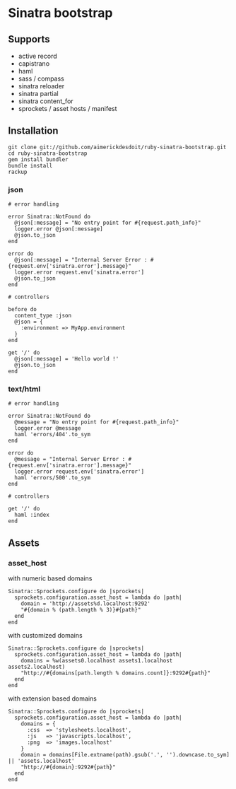 # Sinatra bootstrap

## Supports

* active record
* capistrano
* haml
* sass / compass
* sinatra reloader
* sinatra partial
* sinatra content\_for
* sprockets / asset hosts / manifest

## Installation

	git clone git://github.com/aimerickdesdoit/ruby-sinatra-bootstrap.git
	cd ruby-sinatra-bootstrap
	gem install bundler
	bundle install
	rackup

### json

	# error handling

	error Sinatra::NotFound do
	  @json[:message] = "No entry point for #{request.path_info}"
	  logger.error @json[:message]
	  @json.to_json
	end

	error do
	  @json[:message] = "Internal Server Error : #{request.env['sinatra.error'].message}"
	  logger.error request.env['sinatra.error']
	  @json.to_json
	end

	# controllers

	before do
	  content_type :json
	  @json = {
	    :environment => MyApp.environment
	  }
	end

	get '/' do
	  @json[:message] = 'Hello world !'
	  @json.to_json
	end

### text/html

	# error handling

	error Sinatra::NotFound do
	  @message = "No entry point for #{request.path_info}"
	  logger.error @message
	  haml 'errors/404'.to_sym
	end

	error do
	  @message = "Internal Server Error : #{request.env['sinatra.error'].message}"
	  logger.error request.env['sinatra.error']
	  haml 'errors/500'.to_sym
	end

	# controllers

	get '/' do
	  haml :index
	end

## Assets

### asset_host

with numeric based domains

	Sinatra::Sprockets.configure do |sprockets|
	  sprockets.configuration.asset_host = lambda do |path|
	    domain = 'http://assets%d.localhost:9292'
	    "#{domain % (path.length % 3)}#{path}"
	  end
	end

with customized domains

	Sinatra::Sprockets.configure do |sprockets|
	  sprockets.configuration.asset_host = lambda do |path|
	    domains = %w(assets0.localhost assets1.localhost assets2.localhost)
	    "http://#{domains[path.length % domains.count]}:9292#{path}"
	  end
	end

with extension based domains

	Sinatra::Sprockets.configure do |sprockets|
	  sprockets.configuration.asset_host = lambda do |path|
	    domains = {
	      :css  => 'stylesheets.localhost',
	      :js   => 'javascripts.localhost',
	      :png  => 'images.localhost'
	    }
	    domain = domains[File.extname(path).gsub('.', '').downcase.to_sym] || 'assets.localhost'
	    "http://#{domain}:9292#{path}"
	  end
	end